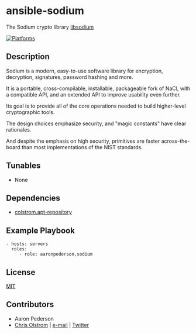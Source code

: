 # ansible-sodium

The Sodium crypto library [libsodium](https://download.libsodium.org/doc/)

[![Platforms](http://img.shields.io/badge/platforms-ubuntu-lightgrey.svg?style=flat)](#)

Description
-----------
Sodium is a modern, easy-to-use software library for encryption, decryption, signatures, password hashing and more.

It is a portable, cross-compilable, installable, packageable fork of NaCl, with a compatible API, and an extended API to improve usability even further.

Its goal is to provide all of the core operations needed to build higher-level cryptographic tools.

The design choices emphasize security, and "magic constants" have clear rationales.

And despite the emphasis on high security, primitives are faster across-the-board than most implementations of the NIST standards.

Tunables
--------
* None

Dependencies
------------
* [colstrom.apt-repository](https://github.com/colstrom/ansible-apt-repository/)

Example Playbook
----------------
    - hosts: servers
      roles:
         - role: aaronpederson.sodium

License
-------
[MIT](https://tldrlegal.com/license/mit-license)

Contributors
------------
* Aaron Pederson
* [Chris Olstrom](https://colstrom.github.io/) | [e-mail](mailto:chris@olstrom.com) | [Twitter](https://twitter.com/ChrisOlstrom)
